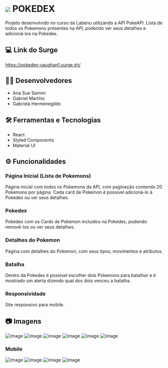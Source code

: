 # <img src="https://img.icons8.com/color/48/000000/pokeball--v1.png"/> POKEDEX

Projeto desenvolvido no curso da Labenu utilizando a API PokeAPI.
Lista de todos os Pokemons presentes na API, podendo ver seus detalhes e adicioná-los na Pokedex.

## 💻 Link do Surge
https://pokedex-vaughan1.surge.sh/

## 👩‍💻 Desenvolvedores
- Ana Sue Sammi
- Gabriel Martins
- Gabriela Hermenegildo

## 🛠 Ferramentas e Tecnologias
- React
- Styled Components
- Material UI

## ⚙️ Funcionalidades

### Página Inicial (Lista de Pokemons)
Página inicial com todos os Pokemons da API, com paginação contendo 20 Pokemons por página.
Cada card de Pokemon é possível adicioná-lo à Pokedex ou ver seus detalhes.

### Pokedex
Pokedex com os Cards de Pokemon incluidos na Pokedex, podendo removê-los ou ver seus detalhes.

### Detalhes do Pokemon
Página com detalhes do Pokemon, com seus tipos, movimentos e atributos.

### Batalha
Dentro da Pokedex é possível escolher dois Pokemons para batalhar e é mostrado um alerta dizendo qual dos dois venceu a batalha.

### Responsividade
Site responsivo para mobile.

## 📷 Imagens
![image](https://user-images.githubusercontent.com/94693150/157980025-47e5cbe0-47c8-4482-a352-651f7cd6970e.png)
![image](https://user-images.githubusercontent.com/94693150/157980116-62ff8f26-c14c-4aeb-aad4-483523448fa9.png)
![image](https://user-images.githubusercontent.com/94693150/157980080-b78e0cc4-ec38-4848-820c-10c5eb0d8104.png)
![image](https://user-images.githubusercontent.com/94693150/157980211-c7792d9f-aa2b-4cc0-8dae-36dbb961f322.png)
![image](https://user-images.githubusercontent.com/94693150/158077404-e1068441-ed9e-4c58-a99e-3f79c9a40961.png)
![image](https://user-images.githubusercontent.com/94693150/158077420-fbe37d83-0cf2-4adf-9aad-d1fecc1e25c6.png)

### Mobile
![image](https://user-images.githubusercontent.com/94693150/157980273-f59a0708-2533-4ce7-9fb5-d9ee56b94b62.png)
![image](https://user-images.githubusercontent.com/94693150/157980350-48ed05f6-7185-4ea9-acb9-d5f9a097aafd.png)
![image](https://user-images.githubusercontent.com/94693150/157980317-53bd3769-5a5d-47f9-b580-df9ca1c64ade.png)
![image](https://user-images.githubusercontent.com/94693150/157980446-9728c90c-6c45-40d4-88b9-7ead7d99d18c.png)
